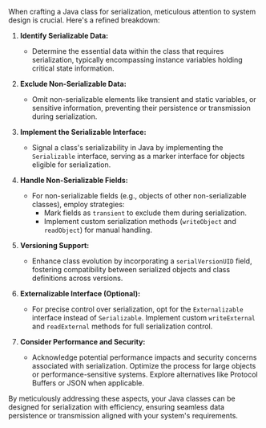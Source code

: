 When crafting a Java class for serialization, meticulous attention to system design is crucial. Here's a refined breakdown:

1. **Identify Serializable Data:**
   - Determine the essential data within the class that requires serialization, typically encompassing instance variables holding critical state information.

2. **Exclude Non-Serializable Data:**
   - Omit non-serializable elements like transient and static variables, or sensitive information, preventing their persistence or transmission during serialization.

3. **Implement the Serializable Interface:**
   - Signal a class's serializability in Java by implementing the `Serializable` interface, serving as a marker interface for objects eligible for serialization.

4. **Handle Non-Serializable Fields:**
   - For non-serializable fields (e.g., objects of other non-serializable classes), employ strategies:
     - Mark fields as `transient` to exclude them during serialization.
     - Implement custom serialization methods (`writeObject` and `readObject`) for manual handling.

5. **Versioning Support:**
   - Enhance class evolution by incorporating a `serialVersionUID` field, fostering compatibility between serialized objects and class definitions across versions.

6. **Externalizable Interface (Optional):**
   - For precise control over serialization, opt for the `Externalizable` interface instead of `Serializable`. Implement custom `writeExternal` and `readExternal` methods for full serialization control.

7. **Consider Performance and Security:**
   - Acknowledge potential performance impacts and security concerns associated with serialization. Optimize the process for large objects or performance-sensitive systems. Explore alternatives like Protocol Buffers or JSON when applicable.

By meticulously addressing these aspects, your Java classes can be designed for serialization with efficiency, ensuring seamless data persistence or transmission aligned with your system's requirements.